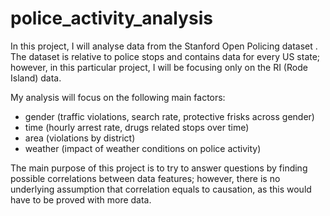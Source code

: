 # police_activity_analysis


In this project, I will analyse data from the Stanford Open Policing dataset . 
The dataset is relative to police stops and  contains data for every US state; however, in this particular project, I will be focusing only on the RI (Rode Island) data.

My analysis will focus on the following main factors:

- gender (traffic violations, search rate, protective frisks across gender)
- time (hourly arrest rate, drugs related stops over time)
- area (violations by district)
- weather (impact of weather conditions on police activity)

The main purpose of this project is to try to answer questions by finding possible correlations between data features; however, 
there is no underlying assumption that correlation equals to causation, as this would have to be proved with more data.
